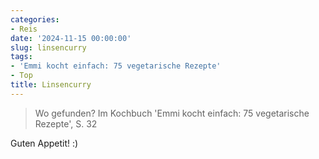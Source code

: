 ```yaml
---
categories:
- Reis
date: '2024-11-15 00:00:00'
slug: linsencurry
tags:
- 'Emmi kocht einfach: 75 vegetarische Rezepte'
- Top
title: Linsencurry
---
```



> Wo gefunden?  Im Kochbuch 'Emmi kocht einfach: 75 vegetarische Rezepte', S. 32

Guten Appetit! :)